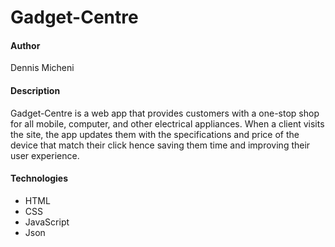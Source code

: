 # Gadget-Centre
#### Author
Dennis Micheni
#### Description
Gadget-Centre is a web app that provides customers with a one-stop shop for all mobile, computer, and other electrical appliances. When a client visits the site, the app  updates them with the specifications and price of the device that match their click hence saving them time and improving their user experience.
#### Technologies
* HTML
* CSS
* JavaScript
* Json


